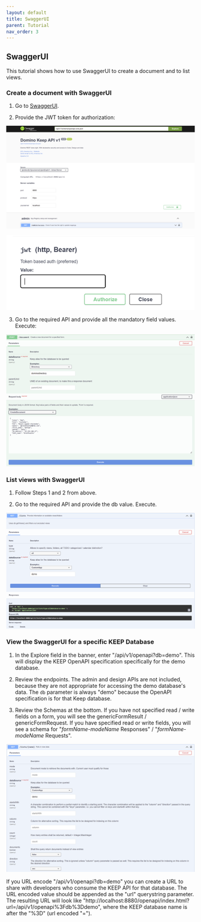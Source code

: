 ```yaml
---
layout: default
title: SwaggerUI
parent: Tutorial
nav_order: 3
---
```


## SwaggerUI

This tutorial shows how to use SwaggerUI to create a document and to list views.

### Create a document with SwaggerUI

1. Go to [SwaggerUI](http://localhost:8880/openapi/index.html?url=/api/v1/schema/openapi.core.json).

2. Provide the JWT token for authorization:

![JwtToken](../assets/images/TokenJwt.png)

![JwtToken1](../assets/images/TokenJwt1.png)

3. Go to the required API and provide all the mandatory field values. Execute:

![SwaggerAPI](../assets/images/ApiSwagger.png)

### List views with SwaggerUI

1. Follow Steps 1 and 2 from above.

2. Go to the required API and provide the db value. Execute.

![SwaggerAPIViews](../assets/images/ApiSwaggerViews.png)

### View the SwaggerUI for a specific KEEP Database

1. In the Explore field in the banner, enter "/api/v1/openapi?db=demo". This will display the KEEP OpenAPI specification specifically for the demo database.

2. Review the endpoints. The admin and design APIs are not included, because they are not appropriate for accessing the demo database's data. The `db` parameter is always "demo" because the OpenAPI specification is for that Keep database.

3. Review the Schemas at the bottom. If you have not specified read / write fields on a form, you will see the genericFormResult / genericFormRequest. If you have specified read or write fields, you will see a schema for "_formName_-_modeName_ Responses" / "_formName_-_modeName_ Requests".

![SwaggerAPIDatabase](../assets/images/ApiSwaggerDatabase.png)

If you URL encode "/api/v1/openapi?db=demo" you can create a URL to share with developers who consume the KEEP API for that database. The URL encoded value should be appended as the "url" querystring parameter. The resulting URL will look like "http://localhost:8880/openapi/index.html?url=/api/v1/openapi%3Fdb%3Ddemo", where the KEEP database name is after the "%3D" (url encoded "=").
